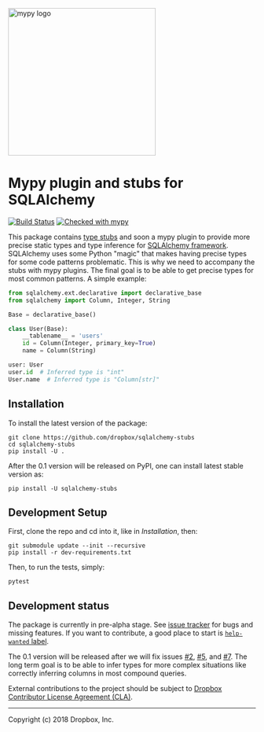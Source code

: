 <img src="http://mypy-lang.org/static/mypy_light.svg" alt="mypy logo" width="300px"/>

Mypy plugin and stubs for SQLAlchemy
====================================

[![Build Status](https://travis-ci.org/dropbox/sqlalchemy-stubs.svg?branch=master)](https://travis-ci.org/dropbox/sqlalchemy-stubs)
[![Checked with mypy](http://www.mypy-lang.org/static/mypy_badge.svg)](http://mypy-lang.org/)

This package contains [type stubs](https://www.python.org/dev/peps/pep-0561/) and soon a
mypy plugin to provide more precise static types
and type inference for [SQLAlchemy framework](http://docs.sqlalchemy.org/en/latest/).
SQLAlchemy uses some Python "magic" that
makes having precise types for some code patterns problematic. This is why we need to
accompany the stubs with mypy plugins. The final goal is to be able to get precise types
for most common patterns. A simple example:

```python
from sqlalchemy.ext.declarative import declarative_base
from sqlalchemy import Column, Integer, String

Base = declarative_base()

class User(Base):
    __tablename__ = 'users'
    id = Column(Integer, primary_key=True)
    name = Column(String)

user: User
user.id  # Inferred type is "int"
User.name  # Inferred type is "Column[str]"
```

## Installation

To install the latest version of the package:
```
git clone https://github.com/dropbox/sqlalchemy-stubs
cd sqlalchemy-stubs
pip install -U .
```

After the 0.1 version will be released on PyPI, one can install latest
stable version as:
```
pip install -U sqlalchemy-stubs
```

## Development Setup

First, clone the repo and cd into it, like in _Installation_, then:
```
git submodule update --init --recursive
pip install -r dev-requirements.txt
```

Then, to run the tests, simply:
```
pytest
```

## Development status

The package is currently in pre-alpha stage. See [issue tracker](https://github.com/dropbox/sqlalchemy-stubs/issues)
for bugs and missing features. If you want to contribute, a good place to start is
[`help-wanted` label](https://github.com/dropbox/sqlalchemy-stubs/issues?q=is%3Aissue+is%3Aopen+label%3A%22help+wanted%22).

The 0.1 version will be released after we will fix issues [#2](https://github.com/dropbox/sqlalchemy-stubs/issues/2),
[#5](https://github.com/dropbox/sqlalchemy-stubs/issues/5), and [#7](https://github.com/dropbox/sqlalchemy-stubs/issues/7).
The long term goal is to be able to infer types for more complex situations
like correctly inferring columns in most compound queries.

External contributions to the project should be subject to
[Dropbox Contributor License Agreement (CLA)](https://opensource.dropbox.com/cla/).

--------------------------------
Copyright (c) 2018 Dropbox, Inc.
